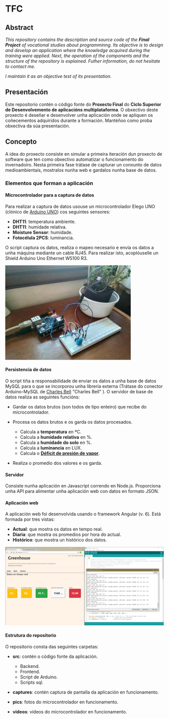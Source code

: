 # TFC

## Abstract

*This repository contains the description and source code of the **Final Project** of vocational studies about programminng.
Its objective is to design and develop an application where the knowledge acquired during the training were applied.
Next, the operation of the components and the structure of the repository is explained.
Futher information, do not hesitate to contact me.*

*I maintain it as an objective test of its presentation.*

## Presentación

Este repositorio contén o código fonte do **Proxecto Final** do **Ciclo Superior de Desenvolvemento de aplicacións multiplataforma**. O obxectivo deste proxecto é deseñar e desenvolver unha aplicación onde se apliquen os coñecementos adquiridos durante a formación.
Mantéñoo como proba obxectiva da súa presentación.

## Concepto

A idea do proxecto consiste en simular a primeira iteración dun proxecto de software que ten como obxectivo automatizar o funcionamento do invernadoiro. Nesta primeira fase trátase de capturar un conxunto de datos medioambientais, mostralos nunha web e gardalos nunha base de datos.

### Elementos que forman a aplicación

#### Microcontrolador para a captura de datos

Para realizar a captura de datos usouse un microcontrolador Elego UNO (clónico de [Arduino UNO](https://www.arduino.cc "Arduino" )) cos seguintes sensores:

- **DHT11**: temperatura ambiente.
- **DHT11**: humidade relativa.
- **Moisture Sensor**: humidade.
- **Fotocélula 2PCS**: luminancia.

O script captura os datos, realiza o mapeo necesario e envía os datos a unha máquina mediante un cable RJ45. Para realizar isto, acoplóuselle un Shield Arduino Uno Ethernet W5100 R3.

![Arduino en funcionamento](pics/arduino_running.jpg "Arduino en funcionamento" )

#### Persistencia de datos

O script tiña a responsabilidade de enviar os datos a unha base de datos MySQL para o que se incorporou unha librería externa (Trátase do conector Arduino-MySQL de [Charles Bell](https://github.com/ChuckBell) "Charles Bell" ).
O servidor de base de datos realiza as seguintes funcións:

- Gardar os datos brutos (son todos de tipo enteiro) que recibe do microcontrolador.
- Procesa os datos brutos e os garda os datos procesados.
  
  - Calcula a **temperatura** en ºC.
  - Calcula a **humidade relativa** en %.
  - Calcula a **humidade do solo** en %.
  - Calcula a **luminancia** en LUX.
  - Calcula o **[Déficit de presión de vapor](https://www.semillas-de-marihuana.com/blog/dpv-deficit-presion-vapor/)**.

- Realiza o promedio dos valores e os garda.

#### Servidor

Consiste nunha aplicación en Javascript correndo en Node.js. Proporciona unha API para alimentar unha aplicación web con datos en formato JSON.

#### Aplicación web

A aplicación web foi desenvolvida usando o framework Angular (v. 6). Está formada por tres vistas:

- **Actual**: que mostra os datos en tempo real.
- **Diaria**: que mostra os promedios por hora do  actual.
- **Histórico**: que mostra un histórico dos datos.

![Captura de pantalla recibindo datos](captures/arduino_actual.png "Captura de pantalla recibindo datos")

#### Estrutura do repositorio

O repositorio consta das seguintes carpetas:

- **src**: contén o código fonte da aplicación.
  
  - Backend.
  - Frontend.
  - Script de Arduino.
  - Scripts sql.

- **captures**: contén captura de pantalla da aplicación en funcionamento.
- **pics**: fotos do microcontrolador en funcionamento.
- **videos**: vídeos do microcontrolador en funcionamento.